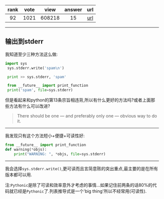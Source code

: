 
| rank | vote | view | answer | url |
|:-:|:-:|:-:|:-:|:-:|
|92|1021|608218|15| [url](http://stackoverflow.com/questions/5574702/how-to-print-to-stderr-in-python) |
***

## 输出到stderr

我知道至少三种方法这么做:

```python
import sys
 sys.stderr.write('spam\n')

 print >> sys.stderr, 'spam'

 from __future__ import print_function
 print('spam', file=sys.stderr)
```

但是看起来和python的第13条宗旨相违背,所以有什么更好的方法吗?或者上面那些方法有什么可以改进?

>There should be one — and preferably only one — obvious way to do it.

***

我发现只有这个方法短小+便捷+可读性好:

```python
from __future__ import print_function
def warning(*objs):
    print("WARNING: ", *objs, file=sys.stderr)
```

***

我会选择`sys.stderr.write()`,更可读而且言简意赅的突出重点,最主要的是在所有版本都可以用.

注:`Pythonic`是除了可读和效率意外才考虑的事情...如果记住前两条的话80%的代码就已经是`Pythonic`了.列表推导式是一个'big thing'所以不经常用(可读性).